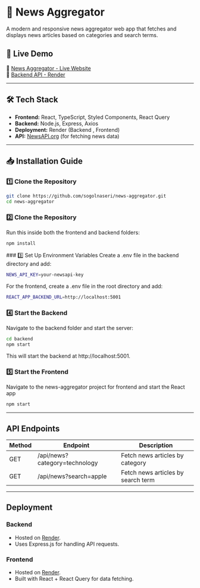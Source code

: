 # 📰 News Aggregator

A modern and responsive news aggregator web app that fetches and displays news articles based on categories and search terms.

## 🚀 Live Demo
🔗 [News Aggregator - Live Website](https://news-aggregator-fe.onrender.com)  
🔗 [Backend API - Render](https://news-aggregator-fea2.onrender.com/api/news?category=technology)

---

## 🛠️ Tech Stack

- **Frontend:** React, TypeScript, Styled Components, React Query
- **Backend:** Node.js, Express, Axios
- **Deployment:** Render (Backend , Frontend)
- **API:** [NewsAPI.org](https://newsapi.org/) (for fetching news data)

---

## 📥 Installation Guide

### **1️⃣ Clone the Repository**
```sh
git clone https://github.com/sogolnaseri/news-aggregator.git
cd news-aggregator

```
### **2️⃣ Clone the Repository**
Run this inside both the frontend and backend folders:
```sh
npm install
```

### 3️⃣ Set Up Environment Variables
Create a .env file in the backend directory and add:
```sh
NEWS_API_KEY=your-newsapi-key
```
For the frontend, create a .env file in the root directory and add:
```sh
REACT_APP_BACKEND_URL=http://localhost:5001
```

### 4️⃣ Start the Backend
Navigate to the backend folder and start the server:
```sh
cd backend
npm start
```
This will start the backend at http://localhost:5001.

### 5️⃣ Start the Frontend
Navigate to the news-aggregator project for frontend and start the React app
```sh
npm start
```

---
## API Endpoints
| Method  | Endpoint | Description |
| --- | ---- | ----|
| GET | /api/news?category=technology |  Fetch news articles by category |
| GET | /api/news?search=apple  | Fetch news articles by search term |

---
## Deployment
### Backend
- Hosted on [Render](https://render.com/).
- Uses Express.js for handling API requests.

### Frontend
- Hosted on [Render](https://render.com/).
- Built with React + React Query for data fetching.
